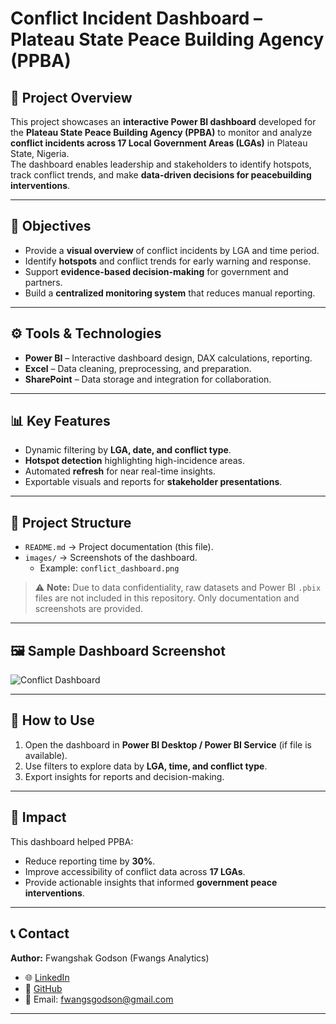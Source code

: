 # Conflict Incident Dashboard – Plateau State Peace Building Agency (PPBA)

## 📌 Project Overview
This project showcases an **interactive Power BI dashboard** developed for the **Plateau State Peace Building Agency (PPBA)** to monitor and analyze **conflict incidents across 17 Local Government Areas (LGAs)** in Plateau State, Nigeria.  
The dashboard enables leadership and stakeholders to identify hotspots, track conflict trends, and make **data-driven decisions for peacebuilding interventions**.

---

## 🎯 Objectives
- Provide a **visual overview** of conflict incidents by LGA and time period.  
- Identify **hotspots** and conflict trends for early warning and response.  
- Support **evidence-based decision-making** for government and partners.  
- Build a **centralized monitoring system** that reduces manual reporting.  

---

## ⚙️ Tools & Technologies
- **Power BI** – Interactive dashboard design, DAX calculations, reporting.  
- **Excel** – Data cleaning, preprocessing, and preparation.  
- **SharePoint** – Data storage and integration for collaboration.  

---

## 📊 Key Features
- Dynamic filtering by **LGA, date, and conflict type**.  
- **Hotspot detection** highlighting high-incidence areas.  
- Automated **refresh** for near real-time insights.  
- Exportable visuals and reports for **stakeholder presentations**.  

---

## 📂 Project Structure
- `README.md` → Project documentation (this file).  
- `images/` → Screenshots of the dashboard.  
  - Example: `conflict_dashboard.png`  

> ⚠️ **Note:** Due to data confidentiality, raw datasets and Power BI `.pbix` files are not included in this repository. Only documentation and screenshots are provided.

---

## 🖼️ Sample Dashboard Screenshot
![Conflict Dashboard](images/conflict_dashboard.png)

---

## 🚀 How to Use
1. Open the dashboard in **Power BI Desktop / Power BI Service** (if file is available).  
2. Use filters to explore data by **LGA, time, and conflict type**.  
3. Export insights for reports and decision-making.  

---

## 📌 Impact
This dashboard helped PPBA:
- Reduce reporting time by **30%**.  
- Improve accessibility of conflict data across **17 LGAs**.  
- Provide actionable insights that informed **government peace interventions**.  

---

## 📞 Contact
**Author:** Fwangshak Godson (Fwangs Analytics)  
- 🌐 [LinkedIn](https://www.linkedin.com/in/fwangsanalytics/)  
- 🐙 [GitHub](https://github.com/FwangsAnalytics)  
- 📧 Email: fwangsgodson@gmail.com  

---
